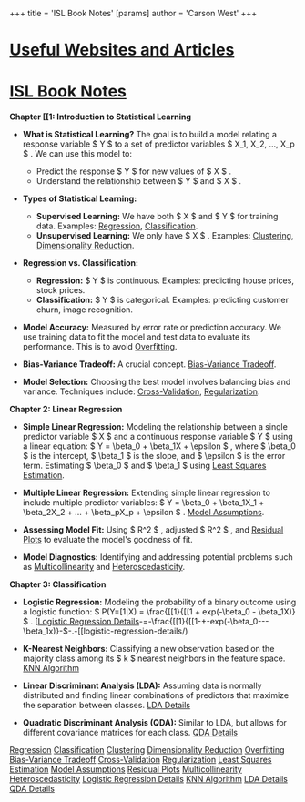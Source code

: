 +++
 title = 'ISL Book Notes'
[params]
	author = 'Carson West'
+++
# [Useful Websites and Articles](./../useful-websites-and-articles/)
# [ISL Book Notes](./../isl-book-notes/)

**Chapter [[1: Introduction to Statistical Learning**

* **What is Statistical Learning?**  The goal is to build a model relating a response variable  $ Y $  to a set of predictor variables  $ X_1, X_2, ..., X_p $ .  We can use this model to:
    * Predict the response  $ Y $  for new values of  $ X $ .
    * Understand the relationship between  $ Y $  and  $ X $ .

* **Types of Statistical Learning:**
    * **Supervised Learning:** We have both  $ X $  and  $ Y $  for training data.  Examples: [Regression](./../regression/), [Classification](./../classification/).
    * **Unsupervised Learning:** We only have  $ X $ . Examples: [Clustering](./../clustering/), [Dimensionality Reduction](./../dimensionality-reduction/).

* **Regression vs. Classification:**
    * **Regression:**  $ Y $  is continuous.  Examples: predicting house prices, stock prices.
    * **Classification:**  $ Y $  is categorical. Examples: predicting customer churn, image recognition.

* **Model Accuracy:** Measured by error rate or prediction accuracy.  We use training data to fit the model and test data to evaluate its performance.  This is to avoid [Overfitting](./../overfitting/).

* **Bias-Variance Tradeoff:**  A crucial concept.  [Bias-Variance Tradeoff](./../bias-variance-tradeoff/).

* **Model Selection:** Choosing the best model involves balancing bias and variance.  Techniques include: [Cross-Validation](./../cross-validation/), [Regularization](./../regularization/).


**Chapter 2: Linear Regression**

* **Simple Linear Regression:**  Modeling the relationship between a single predictor variable  $ X $  and a continuous response variable  $ Y $  using a linear equation:   $ Y = \beta_0 + \beta_1X + \epsilon $ , where  $ \beta_0 $  is the intercept,  $ \beta_1 $  is the slope, and  $ \epsilon $  is the error term.  Estimating  $ \beta_0 $  and  $ \beta_1 $  using [Least Squares Estimation](./../least-squares-estimation/).

* **Multiple Linear Regression:** Extending simple linear regression to include multiple predictor variables:  $ Y = \beta_0 + \beta_1X_1 + \beta_2X_2 + ... + \beta_pX_p + \epsilon $ .  [Model Assumptions](./../model-assumptions/).

* **Assessing Model Fit:** Using  $ R^2 $ , adjusted  $ R^2 $ , and [Residual Plots](./../residual-plots/) to evaluate the model's goodness of fit.

* **Model Diagnostics:** Identifying and addressing potential problems such as [Multicollinearity](./../multicollinearity/) and [Heteroscedasticity](./../heteroscedasticity/).


**Chapter 3:  Classification**

* **Logistic Regression:** Modeling the probability of a binary outcome using a logistic function:  $ P(Y=[1|X) = \frac{[[1}{[[1 + exp(-\beta_0 - \beta_1X)} $ . [[Logistic Regression Details](./../1|x)-=-\frac{[[1}{[[1-+-exp(-\beta_0---\beta_1x)}-$-.-[[logistic-regression-details/)

* **K-Nearest Neighbors:** Classifying a new observation based on the majority class among its  $ k $  nearest neighbors in the feature space. [KNN Algorithm](./../knn-algorithm/)

* **Linear Discriminant Analysis (LDA):** Assuming data is normally distributed and finding linear combinations of predictors that maximize the separation between classes. [LDA Details](./../lda-details/)

* **Quadratic Discriminant Analysis (QDA):**  Similar to LDA, but allows for different covariance matrices for each class. [QDA Details](./../qda-details/)


[Regression](./../regression/)
[Classification](./../classification/)
[Clustering](./../clustering/)
[Dimensionality Reduction](./../dimensionality-reduction/)
[Overfitting](./../overfitting/)
[Bias-Variance Tradeoff](./../bias-variance-tradeoff/)
[Cross-Validation](./../cross-validation/)
[Regularization](./../regularization/)
[Least Squares Estimation](./../least-squares-estimation/)
[Model Assumptions](./../model-assumptions/)
[Residual Plots](./../residual-plots/)
[Multicollinearity](./../multicollinearity/)
[Heteroscedasticity](./../heteroscedasticity/)
[Logistic Regression Details](./../logistic-regression-details/)
[KNN Algorithm](./../knn-algorithm/)
[LDA Details](./../lda-details/)
[QDA Details](./../qda-details/)

